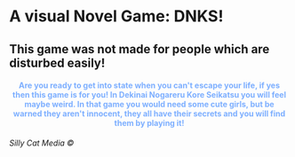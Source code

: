 
<h1>A visual Novel Game: DNKS!</h1>
<h2>This game was not made for people which are disturbed easily!</h2>
<h4 style="text-align:center;color:rgb(125, 175, 255);">Are you ready to get into state when you can't escape your life, if yes then this game is for you!  In Dekinai Nogareru Kore Seikatsu you will feel maybe weird. In that game you would need some cute girls, but be warned they aren't innocent, they all have their secrets and you will find them by playing it!</h4>

<i>Silly Cat Media ©</i>
